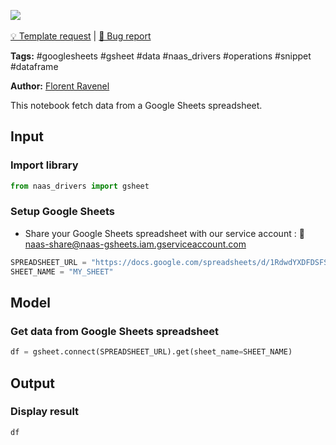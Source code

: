 <a href="https://app.naas.ai/user-redirect/naas/downloader?url=https://raw.githubusercontent.com/jupyter-naas/awesome-notebooks/master/Google%20Sheets/Google_Sheets_Get_data.ipynb" target="_parent"><img src="https://naasai-public.s3.eu-west-3.amazonaws.com/open_in_naas.svg"/></a><br><br><a href="https://github.com/jupyter-naas/awesome-notebooks/issues/new?assignees=&labels=&template=template-request.md&title=Tool+-+Action+of+the+notebook+">💡 Template request</a> | <a href="https://github.com/jupyter-naas/awesome-notebooks/issues/new?assignees=&labels=&template=bug_report.md&title=">🚨 Bug report</a>

**Tags:** #googlesheets #gsheet #data #naas_drivers #operations #snippet #dataframe

**Author:** [Florent Ravenel](https://www.linkedin.com/in/florent-ravenel/)

This notebook fetch data from a Google Sheets spreadsheet.

## Input

### Import library


```python
from naas_drivers import gsheet
```

### Setup Google Sheets
- Share your Google Sheets spreadsheet with our service account : 🔗 naas-share@naas-gsheets.iam.gserviceaccount.com


```python
SPREADSHEET_URL = "https://docs.google.com/spreadsheets/d/1RdwdYXDFDSFSFxxxxxxxx/edit#gid=XXXXXXXX33"
SHEET_NAME = "MY_SHEET"
```

## Model

### Get data from Google Sheets spreadsheet


```python
df = gsheet.connect(SPREADSHEET_URL).get(sheet_name=SHEET_NAME)
```

## Output

### Display result


```python
df
```
